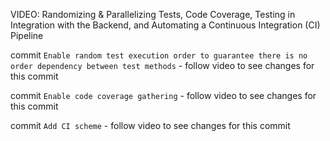 VIDEO: Randomizing & Parallelizing Tests, Code Coverage, Testing in Integration with the Backend, and Automating a Continuous Integration (CI) Pipeline

commit `Enable random test execution order to guarantee there is no order dependency between test methods` - follow video to see changes for this commit

commit `Enable code coverage gathering` - follow video to see changes for this commit

commit `Add CI scheme` - follow video to see changes for this commit
